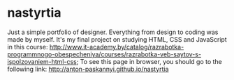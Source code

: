 # nastyrtia
Just a simple portfolio of designer. Everything from design to coding was made by myself. It's my final project on studying HTML, CSS and JavaScript in this course: http://www.it-academy.by/catalog/razrabotka-programmnogo-obespecheniya/courses/razrabotka-veb-saytov-s-ispolzovaniem-html-css;
To see this page in browser, you should go to the following link:
http://anton-paskannyi.github.io/nastyrtia
